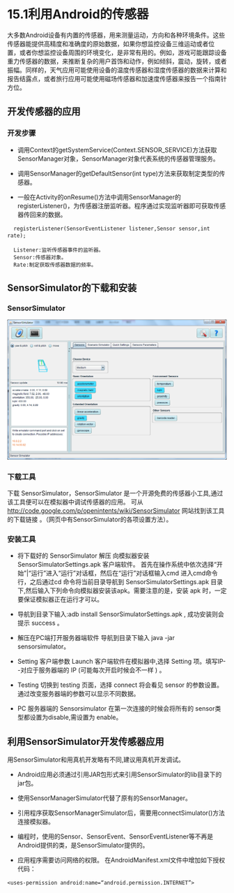 # 15.1利用Android的传感器

大多数Android设备有内置的传感器，用来测量运动，方向和各种环境条件。这些传感器能提供高精度和准确度的原始数据，如果你想监控设备三维运动或者位 置，或者你想监控设备周围的环境变化，是非常有用的。例如，游戏可能跟踪设备重力传感器的数据，来推断复杂的用户首饰和动作，例如倾斜，震动，旋转，或者 振幅。同样的，天气应用可能使用设备的温度传感器和湿度传感器的数据来计算和报告结露点，或者旅行应用可能使用磁场传感器和加速度传感器来报告一个指南针方位。


## 开发传感器的应用
### 开发步骤

* 调用Context的getSystemService(Context.SENSOR_SERVICE)方法获取SensorManager对象，SensorManager对象代表系统的传感器管理服务。

* 调用SensorManager的getDefaultSensor(int type)方法来获取制定类型的传感器。

* 一般在Activity的onResume()方法中调用SensorManager的registerListener()，为传感器注册监听器。程序通过实现监听器即可获取传感器传回来的数据。

```
  registerListener(SensorEventListener listener,Sensor sensor,int rate);

  Listener:监听传感器事件的监听器。
  Sensor:传感器对象。
  Rate:制定获取传感器数据的频率。
```


## SensorSimulator的下载和安装
### SensorSimulator
!["传感器图"](sensor_01.png)

### 下载工具

下载 SensorSimulator，SensorSimulator 是一个开源免费的传感器小工具,通过该工具便可以在模拟器中调试传感器的应用。 可从 
http://code.google.com/p/openintents/wiki/SensorSimulator 网站找到该工具的下载链接 。（网页中有SensorSimulator的各项设置方法）。

### 安装工具

* 将下载好的 SensorSimulator 解压 
向模拟器安装 SensorSimulatorSettings.apk 客户端软件。 
首先在操作系统中依次选择“开始”|“运行”进入“运行”对话框，然后在“运行”对话框输入cmd 进入cmd命令行，之后通过cd 命令将当前目录导航到 SensorSimulatorSettings.apk 目录下,然后输入下列命令向模拟器安装该apk。需要注意的是，安装 apk 时，一定要保证模拟器正在运行才可以。 

* 导航到目录下输入:adb install SensorSimulatorSettings.apk , 成功安装则会提示 success 。

* 解压在PC端打开服务器端软件
  导航到目录下输入 java -jar sensorsimulator。

* Setting 客户端参数
  Launch 客户端软件在模拟器中,选择 Setting 项。填写IP--对应于服务器端的 IP (可能每次开启时候会不一样 ) 。

* Testing
  切换到 testing 页面，选择 connect 将会看见 sensor 的参数设置。通过改变服务器端的参数可以显示不同数据。

* PC 服务器端的 Sensorsimulator 在第一次连接的时候会将所有的 sensor类型都设置为disable,需设置为 enable。


## 利用SensorSimulator开发传感器应用

用SensorSimulator和用真机开发略有不同,建议用真机开发调试。

* Android应用必须通过引用JAR包形式来引用SensorSimulator的lib目录下的jar包。

* 使用SensorManagerSimulator代替了原有的SensorManager。

* 引用程序获取SensorManagerSimulator后，需要用connectSimulator()方法连接模拟器。

* 编程时，使用的Sensor、SensorEvent、SensorEventListener等不再是Android提供的类，是SensorSimulator提供的。

* 应用程序需要访问网络的权限。
在AndroidManifest.xml文件中增加如下授权代码：
```
<uses-permission android:name=“android.permission.INTERNET”>
```
